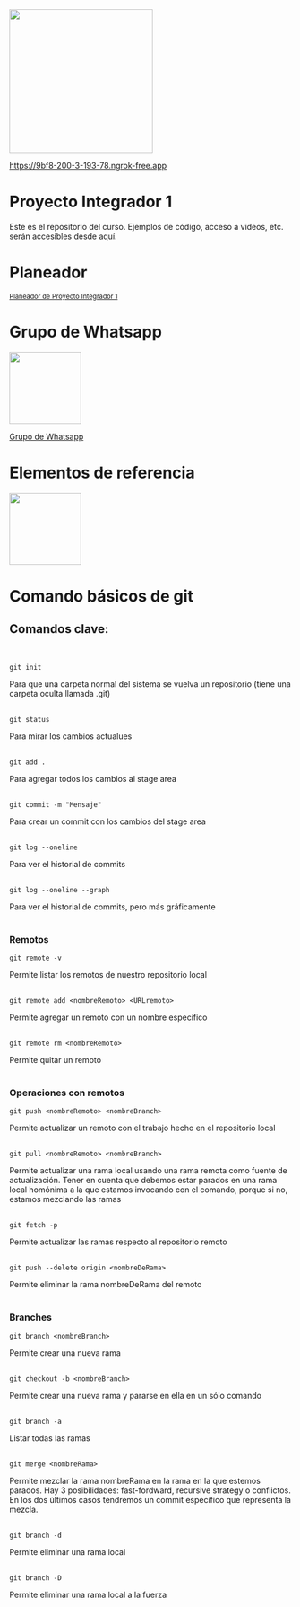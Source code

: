 <img width="256" src="https://www.icesi.edu.co/launiversidad/images/La_universidad/logo_icesi.png">

https://9bf8-200-3-193-78.ngrok-free.app

# Proyecto Integrador 1
Este es el repositorio del curso. Ejemplos de código, acceso a videos, etc. serán accesibles desde aquí.

# Planeador

<a href="https://docs.google.com/spreadsheets/d/1a1aBU54QwW8XBjM-VW-ZW_pWia9nEnEH/edit?usp=sharing&ouid=117897710133227559254&rtpof=true&sd=true"><small>Planeador de Proyecto Integrador 1</small></a>

# Grupo de Whatsapp
<a href="https://chat.whatsapp.com/L7K2iFExtxyE93MxEbq552"><img src="https://upload.wikimedia.org/wikipedia/commons/thumb/6/6b/WhatsApp.svg/479px-WhatsApp.svg.png" width="128"></a><br>

<a href="https://chat.whatsapp.com/L7K2iFExtxyE93MxEbq552">Grupo de Whatsapp</a>


# Elementos de referencia

<a href="https://miro.com/app/board/o9J_l23kC64=/?share_link_id=159122822699"><img width="128" src="https://store-images.s-microsoft.com/image/apps.59334.13959754522315136.c4ea2415-8e3c-42bf-8f77-e885eb7c11a1.be6eacf3-e0b4-4478-9abc-47192806c1b5?mode=scale&q=90&h=300&w=300"></a><br>


# Comando básicos de git

## Comandos clave:
</br>

```
git init
```
Para que una carpeta normal del sistema se vuelva un repositorio (tiene una carpeta oculta llamada .git)
</br></br>
```
git status
```
Para mirar los cambios actualues 
</br></br>
```
git add .
```
Para agregar todos los cambios al stage area
</br></br>
```
git commit -m "Mensaje"
```
Para crear un commit con los cambios del stage area
</br></br>
```
git log --oneline
```
Para ver el historial de commits
</br></br>

```
git log --oneline --graph
```
Para ver el historial de commits, pero más gráficamente
</br></br>


### Remotos
```
git remote -v 
```
Permite listar los remotos de nuestro repositorio local
</br></br>


```
git remote add <nombreRemoto> <URLremoto> 
```
Permite agregar un remoto con un nombre específico
</br></br>


```
git remote rm <nombreRemoto> 
```
Permite quitar un remoto
</br></br>


### Operaciones con remotos

```
git push <nombreRemoto> <nombreBranch> 
```
Permite actualizar un remoto con el trabajo hecho en el repositorio local
</br></br>

```
git pull <nombreRemoto> <nombreBranch> 
```
Permite actualizar una rama local usando una rama remota como fuente de actualización. Tener en cuenta que debemos estar parados en una rama local homónima a la que estamos invocando con el comando, porque si no, estamos mezclando las ramas
</br></br>

```
git fetch -p 
```
Permite actualizar las ramas respecto al repositorio remoto
</br></br>

```
git push --delete origin <nombreDeRama> 
```
Permite eliminar la rama nombreDeRama del remoto
</br></br>


### Branches

```
git branch <nombreBranch>
```
Permite crear una nueva rama
</br></br>

```
git checkout -b <nombreBranch>
```
Permite crear una nueva rama y pararse en ella en un sólo comando
</br></br>

```
git branch -a
```
Listar todas las ramas
</br></br>

```
git merge <nombreRama>
```
Permite mezclar la rama nombreRama en la rama en la que estemos parados. Hay 3 posibilidades: fast-fordward, recursive strategy o conflictos. En los dos últimos casos tendremos un commit específico que representa la mezcla.
</br></br>

```
git branch -d
```
Permite eliminar una rama local
</br></br>

```
git branch -D
```
Permite eliminar una rama local a la fuerza
</br></br>
